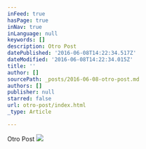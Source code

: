 ```yaml
---
inFeed: true
hasPage: true
inNav: true
inLanguage: null
keywords: []
description: Otro Post
datePublished: '2016-06-08T14:22:34.517Z'
dateModified: '2016-06-08T14:22:34.015Z'
title: ''
author: []
sourcePath: _posts/2016-06-08-otro-post.md
authors: []
publisher: null
starred: false
url: otro-post/index.html
_type: Article

---
```

Otro Post
![](https://the-grid-user-content.s3-us-west-2.amazonaws.com/90302059-268b-4939-bf44-863280ca39c6.jpg)